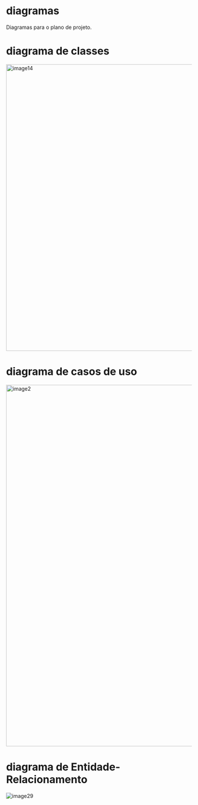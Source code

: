 # diagramas
Diagramas para o plano de projeto.

# diagrama de classes
<img width="777" alt="image14" src="https://github.com/role-pi/diagramas/assets/111303609/291ab0d1-88bb-4c80-868b-b7585187afbe">

</br>

# diagrama de casos de uso

<img width="980" alt="image2" src="https://github.com/role-pi/diagramas/assets/111303609/935b1f91-bbb6-4899-8a3a-f75f40e275e0"> 

</br>

# diagrama de Entidade-Relacionamento

![image29](https://github.com/role-pi/diagramas/assets/111303609/95f7cb60-528a-43b5-b9a3-c6a854baa248)
